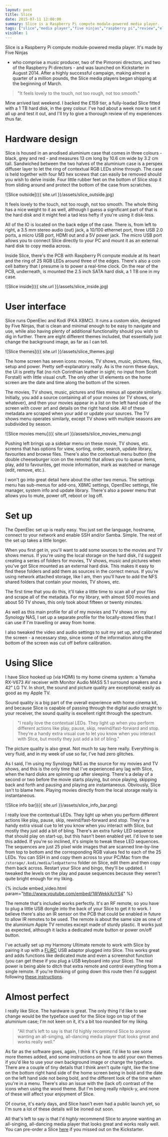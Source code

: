 ```yaml
---
layout: post
title: Slice
date: 2015-07-11 12:00:00
summary: Slice is a Raspberry Pi compute module-powered media player.
tags: ["slice","media player","five ninjas","raspberry pi","review","electronics"]
visible: 1
---
```


Slice is a Raspberry Pi compute module-powered media player. It's made by Five Ninjas
- who comprise a music producer, two of the Pimoroni directors, and two of the Raspberry
Pi directors - and was launched on Kickstarter in August 2014. After a highly successful
campaign, making almost a quarter of a million pounds, the Slice media players began
shipping at the beginning of March.

>"It feels lovely to the touch, not too rough, not too smooth."

Mine arrived last weekend. I backed the £159 tier, a fully-loadad Slice fitted with a
1 TB hard disk, in the grey colour. I've had about a week now to set it all up and
test it out, and I'll try to give a thorough review of my experiences thus far.

# Hardware design

Slice is housed in an anodised aluminium case that comes in three colours - black, grey
and red - and measures  13 cm long by 10.6 cm wide by 3.2 cm tall. Sandwiched between
the two halves of the aluminium case is a perspex diffuser layer to let the ring of
contextual RGB LEDs shine through. The case is held together with four M3 hex screws
that can easily be removed should you wish to delve inside. Four little rubber feet on the
bottom of Slice stop it from sliding around and protect the bottom of the case from
scratches.

![Slice outside]({{ site.url }}/assets/slice_outside.jpg)

It feels lovely to the touch, not too rough, not too smooth. The whole thing has a nice
weight to it as well, although I guess a significant part of that is the hard disk and
it might feel a tad less hefty if you're using it disk-less.

All of the IO is located on the back edge of the case. There is, from left to right, a
3.5 mm stereo audio (out) jack, a 10/100 ethernet port, three USB 2.0 ports, a micro USB
port, HDMI out and a 5V power jack. The micro USB port allows you to connect Slice directly
to your PC and mount it as an external hard disk to copy media across.

Inside Slice, there's the PCB with Raspberry Pi compute module at its heart and the ring of
25 RGB LEDs around three of the edges. There's also a coin cell battery that I presume is
to power a real-time clock. On the rear of the PCB, underneath, is mounted the 2.5 inch
SATA hard disk, a 1 TB one in my case.

![Slice inside]({{ site.url }}/assets/slice_inside.jpg)

# User interface

Slice runs OpenElec and Kodi (FKA XBMC). It runs a custom skin, designed by Five Ninjas,
that is clean and minimal enough to be easy to navigate and use, while also having plenty of
additional functionality should you wish to dig in further. There are eight different themes
included, that essentially just change the background image, as far as I can tell.

![Slice themes]({{ site.url }}/assets/slice_themes.jpg)

The home screen has seven icons: movies, TV shows, music, pictures, files, setup and power.
Pretty self-explanatory really. As is the norm these days, the UI is pretty flat (no rich
Corinthian leather in sight; no input from Scott Forstall) with little visual cruft. The only
other UI elements on the home screen are the date and time along the bottom of the screen.

The movies, TV shows, music, pictures and files menus all operate similarly. Initially, you
add a source containing all of your movies (or TV shows, or whatever), and then your movies
appear in a list on the left hand side of the screen with cover art and details on the right
hand side. All of these metadata are scraped when your add or update your sources. The TV
shows menu operates similarly, except TV shows with multiple seasons are subdivided by
season.

![Slice movies menu]({{ site.url }}/assets/slice_movies_menu.png)

Pushing left brings up a sidebar menu on these movie, TV shows, etc. screens that has options
for view, sorting, order, search, update library, favourites and browse files. There's also
the contextual menu button (the double cheeseburger icon on the remote) that allows you to
queue items, play, add to favourites, get movie information, mark as watched or manage (edit,
remove, etc.).

I won't go into great detail here about the other two menus. The settings menu has sub-menus
for add-ons, XBMC settings, OpenElec settings, file manager, system info and update library.
There's also a power menu that allows you to mute, power off, reboot or log off.

# Set up

The OpenElec set up is really easy. You just set the language, hostname, connect to your
network and enable SSH and/or Samba. Simple. The rest of the set up takes a little longer.

When you first get in, you'll want to add some sources to the movies and TV shows menus. If
you're using the local storage on the hard disk, I'd suggest creating a series of folders
for movies, TV shows, music and pictures when you've got Slice mounted as an external hard
disk. This makes it easy to find these folders and add them as sources in the correct menus.
If you're using network attached storage, like I am, then you'll have to add the NFS shared
folders that contain your movies, TV shows, etc.

The first time that you do this, it'll take a little time to scan all of your files and scrape
all of the metadata. For my library, with almost 500 movies and about 50 TV shows, this only
took about fifteen or twenty minutes.

As well as this main profile for all of my movies and TV shows on my Synology NAS, I set up
a separate profile for the locally-stored files that I can use if I'm travelling or away from
home.

I also tweaked the video and audio settings to suit my set up, and calibrated the screen - a
necessary step, since some of the information along the bottom of the screen was cut off before
calibration.

# Using Slice

I have Slice hooked up (via HDMI) to my home cinema system: a Yamaha RX-V673 AV receiver with
Monitor Audio MASS 5.1 surround speakers and a 42" LG TV. In short, the sound and picture quality
are exceptional; easily as good as my Apple TV.

Sound quality is a big part of the overall experience with home cinema kit, and because Slice is
capable of passing through the digital audio straight to your receiver, the sound quality is
excellent right through the spectrum.

>"I really love the contextual LEDs. They light up when you perform different actions like play,
>pause, skip, rewind/fast-forward and stop. They’re a handy extra visual cue to let you know when
>you interact with Slice, but mostly they just add a bit of bling."

The picture quality is also great. Not much to say here really. Everything is very fluid, and
in my week of use so far, I've had zero glitches.

As I said, I'm using my Synology NAS as the source for my movies and TV shows, and this is the
only time that I've experienced any lag with Slice, when the hard disks are spinning up after
sleeping. There's a delay of a second or two before the movie starts playing, but once playing,
skipping back and forth and pausing and playing are instantaneous. Obviously, Slice isn't to blame
here. Playing movies directly from the local storage really is instantaneous.

![Slice info bar]({{ site.url }}/assets/slice_info_bar.png)

I really love the contextual LEDs. They light up when you perform different actions like play,
pause, skip, rewind/fast-forward and stop. They're a handy extra visual cue to let you know
when you interact with Slice, but mostly they just add a bit of bling. There's an extra funky
LED sequence that should play on start-up, but this hasn't been enabled yet. I'd love to see
this added. If you're so inclined, it's simple to tweak these LED sequences. The sequences
are just 25 pixel wide images that are scanned line-by-line from top to bottom and the
corresponding RGB values fed to each of the 25 LEDs. You can SSH in and copy them across to
your PC/Mac from the `/storage/.kodi/media/ledpatterns` folder on Slice, edit them and then
copy them back across. Restart your Slice and bingo, they'll be updated. I tweaked the levels
on the play and pause sequences because they weren't quite bright enough for my liking.

{% include embed_video.html param="http://www.youtube.com/embed/1WWekkXcYS4" %}

The remote that's included works perfectly. It's an RF remote, so you have to plug a little
USB dongle into the back of your Slice to get it to work. I believe there's also an IR sensor
on the PCB that could be enabled in future to allow IR remotes to be used. The remote is about
the same size as one of the aluminium Apple TV remotes except made of sturdy plastic. It works
just as expected, although it lacks a dedicated mute button or power on/off button.

I've actually set up my Harmony Ultimate remote to work with Slice by pairing it up with a
[FLIRC](https://flirc.tv/more/flirc-usb)
USB adaptor plugged into Slice. This works great and adds functions like dedicated mute and even
a screenshot function (you can get these if you plug a USB keyboard into your Slice). The real
power is being able to ditch that extra remote and control everything from a single remote. If
you're thinking of going down this route then I'd suggest following
[these instructions](https://flirc.zendesk.com/hc/en-us/articles/200712568-Logitech-Harmony-Remotes).

# Almost perfect

I really like Slice. The hardware is great. The only thing I'd like to see change would be the
typeface used for the Slice logo on top of the aluminium case; I'm not keen on it, it's a bit too
rounded for my liking.

>"All that’s left to say is that I’d highly recommend Slice to anyone wanting an all-singing, all-dancing
>media player that looks great and works really well."

As far as the software goes, again, I think it's great. I'd like to see some more themes added, and
some instructions on how to add your own themes if you'd like to use your own background image or
change the typeface. There are a couple of tiny details that I think aren't quite right, like the
time on the bottom right hand side of the home screen being in bold and the date on the left hand
side not being bold, and the different look of the time when you're in a menu. There's also an
issue with the (lack of) contrast of the icons when using the wood theme. But I'm being really
nitpick-y, and none of these will affect your enjoyment of Slice.

Of course, it's early days, and Slice hasn't even had a public launch yet, so I'm sure a lot of these
details will be ironed out soon.

All that's left to say is that I'd *highly* recommend Slice to anyone wanting an all-singing,
all-dancing media player that looks great and works really well. You can pre-order a Slice
[here](http://fiveninjas.com/#slice) if you missed out on the Kickstarter.
